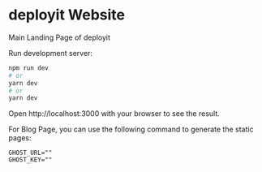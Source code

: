 # deployit Website

Main Landing Page of deployit

Run development server:

```bash
npm run dev
# or
yarn dev
# or
yarn dev
```

Open http://localhost:3000 with your browser to see the result.


For Blog Page, you can use the following command to generate the static pages:

```
GHOST_URL=""
GHOST_KEY=""
```